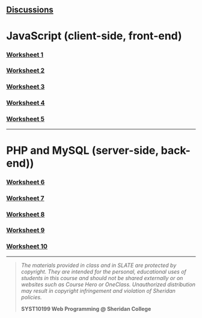 ## [Discussions](https://github.com/ebajcar/web10199_worksheets/discussions)


# JavaScript (client-side, front-end)

### [Worksheet 1](syst10199/worksheets/set01.md)

### [Worksheet 2](syst10199/worksheets/set02.md)

### [Worksheet 3](syst10199/worksheets/set03.md)

### [Worksheet 4](syst10199/worksheets/set04.md)

### [Worksheet 5](syst10199/worksheets/set05.md)

---

# PHP and MySQL (server-side, back-end))

### [Worksheet 6](syst10199/worksheets/set06.md)

### [Worksheet 7](syst10199/worksheets/set07.md)

### [Worksheet 8](syst10199/worksheets/set08.md)

### [Worksheet 9](syst10199/worksheets/set09.md)

### [Worksheet 10](syst10199/worksheets/set10.md)

   
---
> *The materials provided in class and in SLATE are protected by copyright. They are intended for the personal, educational uses of students in this course and should not be shared externally or on websites such as Course Hero or OneClass. Unauthorized distribution may result in copyright infringement and violation of Sheridan policies.*
> 
> **SYST10199 Web Programming @ Sheridan College**


